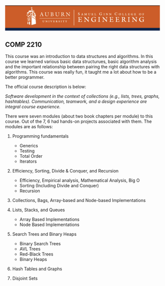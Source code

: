 ![](./img/coll_of_eng.png)

## COMP 2210
This course was an introduction to data structures and algorithms. In this course we learned various basic data structurues, basic algorithm analysis and the important relationship between pairing the right data structures with algorithms. This course was really fun, it taught me a lot about how to be a better programmer.

The official course description is below:

*Software development in the context of collections (e.g., lists, trees, graphs, hashtables). Communication, teamwork, and a design experience are integral course experience.*

There were seven modules (about two book chapters per module) to this course. Out of the 7, 6 had hands-on projects associated with them. The modules are as follows:

   1. Programming fundamentals

      * Generics
      * Testing
      * Total Order
      * Iterators

  2. Efficiency, Sorting, Divide & Conquer, and Recursion

     * Efficiency, Empirical analysis, Mathematical Analysis, Big O
     * Sorting (Including Divide and Conquer)
     * Recursion

  3. Collections, Bags, Array-based and Node-based Implementations

  4. Lists, Stacks, and Queues

     * Array Based Implementations
     * Node Based Implementations

  5. Search Trees and Binary Heaps

     * Binary Search Trees
     * AVL Trees
     * Red-Black Trees
     * Binary Heaps

 6. Hash Tables and Graphs

 7. Disjoint Sets
